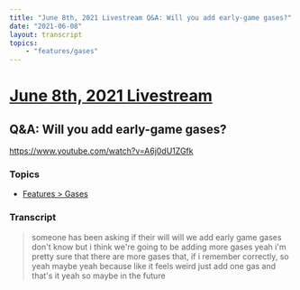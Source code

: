 ```yaml
---
title: "June 8th, 2021 Livestream Q&A: Will you add early-game gases?"
date: "2021-06-08"
layout: transcript
topics:
    - "features/gases"
---
```

# [June 8th, 2021 Livestream](../2021-06-08.md)
## Q&A: Will you add early-game gases?
https://www.youtube.com/watch?v=A6j0dU1ZGfk

### Topics
* [Features > Gases](../topics/features/gases.md)

### Transcript

> someone has been asking if their will will we add early game gases don't know but i think we're going to be adding more gases yeah i'm pretty sure that there are more gases that, if i remember correctly, so yeah maybe yeah because like it feels weird just add one gas and that's it yeah so maybe in the future
